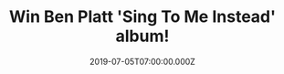 ---
campaign-uuid: "c-0e656158-a149-4cd3-b2fc-ac4e3a945b9b"
type: "Competition"
category: "Music"
date: "2019-07-05T07:00:00.000Z"
end-date: "2019-08-05T23:59:00.000Z"
disable-form: false
is_promoted: false
has_entry_page: true
title: "Win Ben Platt 'Sing To Me Instead' album!"
competition-description: "<p>'Sing to Me Instead' is the full-length debut LP from\
  \ Ben Platt. If you are his biggest fan… you will know that Platt is the winner\
  \ of the 2017 Tony Award for Best Leading Actor in a Musical for his performance\
  \ as Evan Hansen in the smash hit, 'Dear Evan Hansen', and is an extraordinary talent\
  \ and a truly multi-faceted actor, singer, and all-around performer..</p>\n<p>We\
  \ are giving away his album to YOU! Think no more and enter below for a chance to\
  \ win it now!</p>\n"
hero-header: "Win Ben Platt 'Sing To Me Instead' album!"
terms-confirmation: "N/A"
banner-img: "https://assets.expresslyapp.com/asset-b5b07008-e7ed-4429-9693-167bb1ec58c4.jpg"
logo-left-href: "aaa.nme.com"
logo-left-image: "https://assets.expresslyapp.com/asset-79b1189b-342e-4351-b05c-0c16fa2a9581.jpg"
logo-left-title: "NME AAA"
bg-image-hero: "https://assets.expresslyapp.com/asset-f327ec24-45a2-4931-ac82-a47cc008d057.jpg"
bg-image-first: "https://assets.expresslyapp.com/asset-7dc46046-db10-41ee-acee-d9adf49cd0fd.jpg"
section1-content: "<p>'Sing to Me Instead' sees him making a remarkable arrival as\
  \ a recording artist and songwriter, co-writing all of the album's songs. Tracks\
  \ like 'Bad Habit' and 'Ease My Mind' reveal a striking, deeply emotive amalgam\
  \ of classic popcraft with sweeping vocals and Platt's own undeniable charm and\
  \ versatility.</p>\n<p>Enter the form below for a chance to win it now!</p>\n<p>Good\
  \ luck!</p>\n"
entry-title: "Win Ben Platt 'Sing To Me Instead' album!"
entry-content: "<p>Enter the draw to win Ben Platt ‘Sing To Me Instead’ album by completing\
  \ the form below before 23:59 on the 5th of August 2019.</p>\n"
has-winner: true
winner-title: "CONGRATULATIONS to Katty H. who won Ben Platt's album!"
winner-banner: "https://assets.expresslyapp.com/asset-5c96de2d-0da3-44b4-a678-59f51cd1e4d7.jpg"
prize-description: "Ben Platt 'Sing To Me Instead' album."
special-conditions: "Multiple entries are allowed up to one every day.\r\n\r\nThis\
  \ competition is also available on: http://club.expressly.io/competitons/ben-platt-album"
country-restrictions:
- "GB"
---
